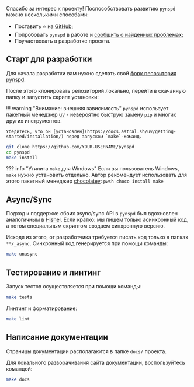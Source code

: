 Спасибо за интерес к проекту! Поспособствовать развитию `pynspd` можно несколькими способами:

- Поставить ⭐ на [GitHub](https://github.com/yazmolod/pynspd);
- Попробовать `pynspd` в работе и [сообщить о найденных проблемах](https://github.com/yazmolod/pynspd/issues);
- Поучаствовать в разработке проекта.

## Старт для разработки

Для начала разработки вам нужно сделать свой [форк репозитория pynspd](https://github.com/yazmolod/pynspd/fork).

После этого клонировать репозиторий локально, перейти в скачанную папку и запустить скрипт установки:

!!! warning "Внимание: внешняя зависимость"
    `pynspd` использует пакетный менеджер [uv](https://docs.astral.sh/uv/) - невероятно быструю замену `pip` и многих других инструментов.

    Убедитесь, что он [установлен](https://docs.astral.sh/uv/getting-started/installation/) перед запуском `make`-команд.

```bash
git clone https://github.com/YOUR-USERNAME/pynspd
cd pynspd
make install
```


??? info "Утилита `make` для Windows"
    Если вы пользователь Windows, `make` нужно установить отдельно. 
    Автор рекомендует использовать для этого пакетный менеджер [chocolatey](https://chocolatey.org/install):
    ```pwsh
    choco install make
    ```


## Async/Sync

Подход к поддержке обоих async/sync API в `pynspd` был вдохновлен аналогичным в [Hishel](https://hishel.com/contributing/#async-and-sync). 
Если кратко: мы пишем только асинхронный код, а потом специальным скриптом создаем синхронную версию.

Исходя из этого, от разработчика требуется писать код только в папках `**/_async`.
Синхронный код генерируется при помощи команды:

```bash
make unasync
```

## Тестирование и линтинг
Запуск тестов осуществляется при помощи команды:

```bash
make tests
```

Линтинг и форматирование:

```bash
make lint
```

## Написание документации

Страницы документации располагаются в папке `docs/` проекта.

Для локального разворачивания сайта документации, воспользуйтесь командой:

```bash
make docs
```

